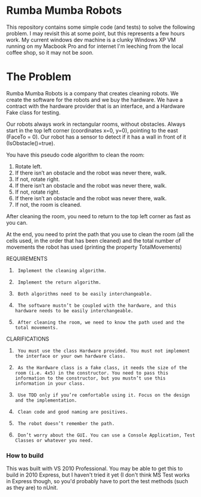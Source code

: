 Rumba Mumba Robots
===

This repository contains some simple code (and tests) to solve the following problem. I may revisit this at some point, but this represents a few hours work. My current windows dev machine is a clunky Windows XP VM running on my Macbook Pro and for internet I'm leeching from the local coffee shop, so it may not be *soon*.

The Problem
===

Rumba Mumba Robots is a company that creates cleaning robots. We create the software for the robots and we buy the hardware. We have a contract with the hardware provider that is an interface, and a Hardware Fake class for testing.
 
Our robots always work in rectangular rooms, without obstacles. Always start in the top left corner (coordinates x=0, y=0), pointing to the east (FaceTo = 0). Our robot has a sensor to detect if it has a wall in front of it (IsObstacle()=true).
 
You have this pseudo code algorithm to clean the room:
1) Rotate left.
2) If there isn’t an obstacle and the robot was never there, walk.
3) If not, rotate right.
4) If there isn’t an obstacle and the robot was never there, walk.
3) If not, rotate right.
4) If there isn’t an obstacle and the robot was never there, walk.
3) If not, the room is cleaned.
 
After cleaning the room, you need to return to the top left corner as fast as you can.
 
At the end, you need to print the path that you use to clean the room (all the cells used, in the order that has been cleaned) and the total number of movements the robot has used (printing the property TotalMovements)
 
 
REQUIREMENTS
1)      Implement the cleaning algorithm.

2)      Implement the return algorithm.

3)      Both algorithms need to be easily interchangeable.

4)      The software mustn’t be coupled with the hardware, and this hardware needs to be easily interchangeable.

5)      After cleaning the room, we need to know the path used and the total movements.

 
CLARIFICATIONS
1)      You must use the class Hardware provided. You must not implement the interface or your own hardware class.

2)      As the Hardware class is a fake class, it needs the size of the room (i.e. 4x5) in the constructor. You need to pass this information to the constructor, but you mustn’t use this information in your class.

3)      Use TDD only if you’re comfortable using it. Focus on the design and the implementation.

4)      Clean code and good naming are positives.

5)      The robot doesn’t remember the path.  

6)      Don’t worry about the GUI. You can use a Console Application, Test Classes or whatever you need. 

### How to build

  This was built with VS 2010 Professional. You may be able to get this to build in 2010 Express, but I haven't tried it yet (I don't think MS Test works in Express though, so you'd probably have to port the test methods (such as they are) to nUnit.
